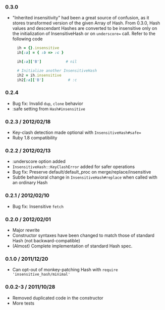 ### 0.3.0
* "Inherited insensitivity" had been a great source of confusion,
  as it stores transformed version of the given Array of Hash.
  From 0.3.0, Hash values and descendant Hashes are converted to be insensitive
  only on the initialization of InsensitiveHash or on `underscore=` call.
  Refer to the following code

  ```ruby
    ih = {}.insensitive
    ih[:a] = { :b => :c }

    ih[:a]['B']           # nil

    # Initialize another InsensitiveHash
    ih2 = ih.insensitive
    ih2[:a]['B']           # :c
  ```

### 0.2.4
* Bug fix: Invalid `dup`, `clone` behavior
* :safe setting from `Hash#insensitive`

### 0.2.3 / 2012/02/18
* Key-clash detection made optional with `InsensitiveHash#safe=`
* Ruby 1.8 compatibility

### 0.2.2 / 2012/02/13
* :underscore option added
* `InsensitiveHash::KeyClashError` added for safer operations
* Bug fix: Preserve default/default_proc on merge/replace/insensitive
* Subtle behavioral change in `InsensitiveHash#replace` when called with an ordinary Hash

### 0.2.1 / 2012/02/10
* Bug fix: Insensitive `fetch`

### 0.2.0 / 2012/02/01
* Major rewrite
 * Constructor syntaxes have been changed to match those of standard Hash (not backward-compatible)
 * (Almost) Complete implementation of standard Hash spec.

### 0.1.0 / 2011/12/20
* Can opt-out of monkey-patching Hash with `require 'insensitive_hash/minimal'`

### 0.0.2-3 / 2011/10/28
* Removed duplicated code in the constructor
* More tests
